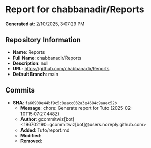 # Report for chabbanadir/Reports

**Generated at:** 2/10/2025, 3:07:29 PM

## Repository Information
- **Name**: Reports
- **Full Name**: chabbanadir/Reports
- **Description**: null
- **URL**: https://github.com/chabbanadir/Reports
- **Default Branch**: main

## Commits
- **SHA**: `fa66908e44bf9c5c8aacc032a3e4684c9aaec52b`
  - **Message**: chore: Generate report for Tuto (2025-02-10T15:07:27.448Z)
  - **Author**: gcommitwiz[bot] <196702190+gcommitwiz[bot]@users.noreply.github.com>
  - **Added**: Tuto/report.md
  - **Modified**: 
  - **Removed**: 

